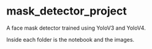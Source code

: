 # mask_detector_project

A face mask detector trained using YoloV3 and YoloV4.

Inside each folder is the notebook and the images.
